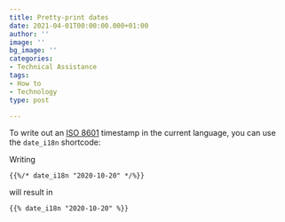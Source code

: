 ```yaml
---
title: Pretty-print dates
date: 2021-04-01T00:00:00.000+01:00
author: ''
image: ''
bg_image: ''
categories:
- Technical Assistance
tags:
- How to
- Technology
type: post

---
```

To write out an [ISO 8601](https://en.wikipedia.org/wiki/ISO_8601) timestamp in the current language, you can use the `date_i18n` shortcode:

Writing

```
{{%/* date_i18n "2020-10-20" */%}}
```

will result in

```
{{% date_i18n "2020-10-20" %}}
```